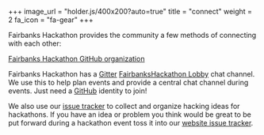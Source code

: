 +++
image_url = "holder.js/400x200?auto=true"
title = "connect"
weight = 2
fa_icon = "fa-gear"
+++

Fairbanks Hackathon provides the community a few methods of connecting with each other:

[Fairbanks Hackathon GitHub organization](https://github.com/FairbanksHackathon)

<i class="fa fa-comments-o fa-3x" aria-hidden="true"></i>

Fairbanks Hackathon has a [Gitter](gitter.im) [FairbanksHackathon Lobby](https://gitter.im/FairbanksHackathon/Lobby) chat channel. We use this to help plan events and provide a central chat channel during events. Just need a [GitHub](https://github.com) identity to join!

<i class="fa fa-lightbulb-o fa-3x" aria-hidden="true"></i>

We also use our [issue tracker](https://github.com/FairbanksHackathon/fairbankshackathon.github.io/issues) to collect and organize hacking ideas for hackathons.  If you have an idea or problem you think would be great to be put forward during a hackathon event toss it into our [website issue tracker](https://github.com/FairbanksHackathon/fairbankshackathon.github.io/issues).
